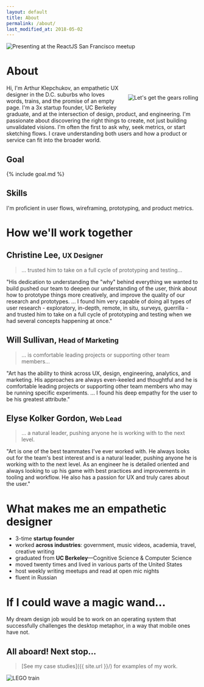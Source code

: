 ```yaml
---
layout: default
title: About
permalink: /about/
last_modified_at: 2018-05-02
---
```


<img 
  src="{{ site.url }}/assets/art-presenting-slim.jpg" 
  alt="Presenting at the ReactJS San Francisco meetup" 
  id="hero" />

# About

<img 
  src="{{ site.url }}/assets/art_sq.jpg" 
  alt="Let's get the gears rolling" 
  style="float: right; margin: 25px 0 25px 20px;" />

Hi, I'm Arthur Klepchukov, an empathetic UX designer in the D.C. suburbs who loves words, trains, and the promise of an empty page. I'm a 3x startup founder, UC Berkeley graduate, and at the intersection of design, product, and engineering. I'm passionate about discovering the right things to create, not just building unvalidated visions. I'm often the first to ask why, seek metrics, or start sketching flows. I crave understanding both users and how a product or service can fit into the broader world.

## Goal

{% include goal.md %}

## Skills

I'm proficient in user flows, wireframing, prototyping, and product metrics.

<a name="testimonials"></a>
# How we'll work together

## Christine Lee, <small>UX Designer</small>

> &hellip; trusted him to take on a full cycle of prototyping and testing&hellip;

"His dedication to understanding the "why" behind everything we wanted to build pushed our team to deepen our understanding of the user, think about how to prototype things more creatively, and improve the quality of our research and prototypes. &hellip; I found him very capable of doing all types of user research - exploratory, in-depth, remote, in situ, surveys, guerrilla - and trusted him to take on a full cycle of prototyping and testing when we had several concepts happening at once."

## Will Sullivan, <small>Head of Marketing</small>

> &hellip; is comfortable leading projects or supporting other team members&hellip;

"Art has the ability to think across UX, design, engineering, analytics, and marketing. His approaches are always even-keeled and thoughtful and he is comfortable leading projects or supporting other team members who may be running specific experiments. &hellip; I found his deep empathy for the user to be his greatest attribute."

## Elyse Kolker Gordon, <small>Web Lead</small>

> &hellip; a natural leader, pushing anyone he is working with to the next level.

"Art is one of the best teammates I've ever worked with. He always looks out for the team's best interest and is a natural leader, pushing anyone he is working with to the next level. As an engineer he is detailed oriented and always looking to up his game with best practices and improvements in tooling and workflow. He also has a passion for UX and truly cares about the user."

# What makes me an empathetic designer
* 3-time **startup founder**
* worked **across industries**: government, music videos, academia, travel, creative writing
* graduated from **UC Berkeley**—Cognitive Science & Computer Science
* moved twenty times and lived in various parts of the United States
* host weekly writing meetups and read at open mic nights
* fluent in Russian

# If I could wave a magic wand&hellip;
My dream design job would be to work on an operating system that successfully challenges the desktop metaphor, in a way that mobile ones have not. 

## All aboard! Next stop&hellip;

> [See my case studies]({{ site.url }}/) for examples of my work.

<img 
  alt="LEGO train" 
  src="{{ site.url }}/assets/lego-train.jpg" 
/>
